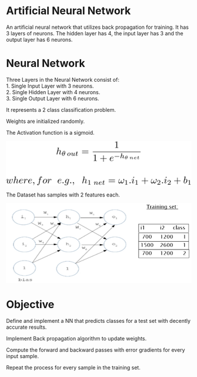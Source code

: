 # Artificial Neural Network
An artificial neural network that utilizes back propagation for training. It has 3 layers of neurons. The hidden layer has 4, the input layer has 3 and the output layer has 6 neurons.

# Neural Network
Three Layers in the Neural Network consist of:  
    1. Single Input Layer with 3 neurons.  
    2. Single Hidden Layer with 4 neurons.  
    3. Single Output Layer with 6 neurons.

It represents a 2 class classification problem.

Weights are initialized randomly.

The Activation function is a sigmoid.

![](sigmoid.png)

The Dataset has samples with 2 features each.

![](NeuralNetwork.png)

# Objective
Define and implement a NN that predicts classes for a test set with decently accurate results.

Implement Back propagation algorithm to update weights.

Compute the forward and backward passes with error gradients for every input sample.

Repeat the process for every sample in the training set.